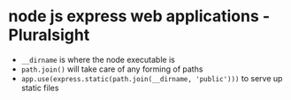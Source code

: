 # node js express web applications - Pluralsight

- `__dirname` is where the node executable is
- `path.join()` will take care of any forming of paths
- `app.use(express.static(path.join(__dirname, 'public')))` to serve up static files